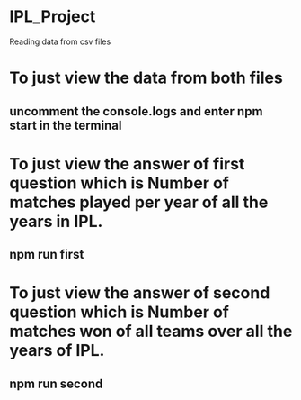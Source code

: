 # IPL_Project
Reading data from csv files

# To just view the data from both files
## uncomment the console.logs and enter npm start in the terminal

# To just view the answer of first question which is Number of matches played per year of all the years in IPL.
## npm run first

# To just view the answer of second question which is Number of matches won of all teams over all the years of IPL.
## npm run second


